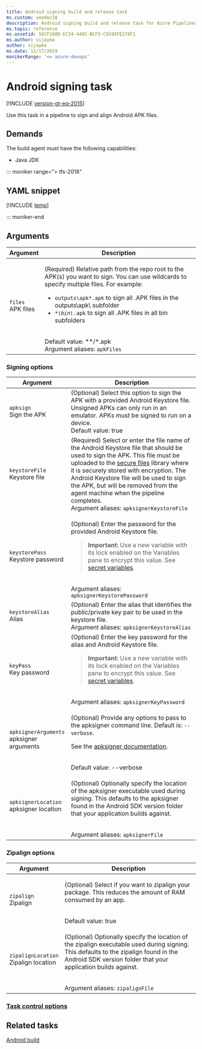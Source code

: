```yaml
---
title: Android signing build and release task
ms.custom: seodec18
description: Android signing build and release task for Azure Pipelines and Team Foundation Server (TFS)
ms.topic: reference
ms.assetid: 16CF200D-EC24-4485-BCF5-C9195FE278F1
ms.author: vijayma
author: vijayma
ms.date: 12/17/2019
monikerRange: '<= azure-devops'
---
```



# Android signing task

[!INCLUDE [version-gt-eq-2015](../../../includes/version-gt-eq-2015.md)]

Use this task in a pipeline to sign and align Android APK files.

## Demands

The build agent must have the following capabilities:

 * Java JDK

::: moniker range="> tfs-2018"

## YAML snippet

[!INCLUDE [temp](../includes/yaml/AndroidSigningV3.md)]

::: moniker-end

## Arguments

<table>
   <thead>
      <tr>
         <th>Argument</th>
         <th>Description</th>
      </tr>
   </thead>
   <tr>
      <td><code>files</code><br/>APK files</td>
      <td>
         <p>(Required) Relative path from the repo root to the APK(s) you want to sign.  You can use wildcards to specify multiple files. For example:</p>
         <ul>
            <li><code>outputs\apk*.apk</code> to sign all .APK files in the outputs\apk\ subfolder</li>
            <li><code><em>*\bin\</em>.apk</code> to sign all .APK files in all bin subfolders</li>
         </ul>
         <br/>Default value: **/*.apk<br/>
         Argument aliases: <code>apkFiles</code>
      </td>
   </tr>
</table>

### Signing options

<table>
   <thead>
      <tr>
         <th>Argument</th>
         <th>Description</th>
      </tr>
   </thead>
   <tr>
      <td><code>apksign</code><br/>Sign the APK</td>
      <td>
         (Optional) Select this option to sign the APK with a provided Android Keystore file. Unsigned APKs can only run in an emulator. APKs must be signed to run on a device.<br/>Default value: true
      </td>
   </tr>
   <tr>
      <td><code>keystoreFile</code><br/>Keystore file</td>
      <td>
         (Required) Select or enter the file name of the Android Keystore file that should be used to sign the APK. This file must be uploaded to the <a href="../../library/secure-files.md" data-raw-source="[secure files](../../library/secure-files.md)">secure files</a> library where it is securely stored with encryption. The Android Keystore file will be used to sign the APK, but will be removed from the agent machine when the pipeline completes.<br/>Argument aliases: <code>apksignerKeystoreFile</code>
      </td>
   </tr>
   <tr>
      <td><code>keystorePass</code><br/>Keystore password</td>
      <td>
         <p>(Optional) Enter the password for the provided Android Keystore file.</p>
         <blockquote><strong>Important: </strong> Use a new variable with its lock enabled on the Variables pane to encrypt this value. See <a href="../../process/variables.md#secret-variables" data-raw-source="[secret variables](../../process/variables.md#secret-variables)">secret variables</a>.</blockquote><br/>Argument aliases: <code>apksignerKeystorePassword</code>
      </td>
   </tr>
   <tr>
      <td><code>keystoreAlias</code><br/>Alias</td>
      <td>
         (Optional) Enter the alias that identifies the public/private key pair to be used in the keystore file.<br/>Argument aliases: <code>apksignerKeystoreAlias</code>
      </td>
   </tr>
   <tr>
      <td><code>keyPass</code><br/>Key password</td>
      <td>
         (Optional) Enter the key password for the alias and Android Keystore file.
         <blockquote><strong>Important: </strong> Use a new variable with its lock enabled on the Variables pane to encrypt this value. See <a href="../../process/variables.md#secret-variables" data-raw-source="[secret variables](../../process/variables.md#secret-variables)">secret variables</a>.</blockquote><br/>Argument aliases: <code>apksignerKeyPassword</code>
      </td>
   </tr>
   <tr>
      <td><code>apksignerArguments</code><br/>apksigner arguments</td>
      <td>
         <p>(Optional) Provide any options to pass to the apksigner command line. Default is: <code>--verbose</code>.</p>
         <p>See the <a href="https://developer.android.com/studio/command-line/apksigner" data-raw-source="[apksigner documentation](https://developer.android.com/studio/command-line/apksigner)">apksigner documentation</a>.</p><br/>Default value: --verbose
      </td>
   </tr>
   <tr>
      <td><code>apksignerLocation</code><br/>apksigner location</td>
      <td>
         <p>(Optional) Optionally specify the location of the apksigner executable used during signing. This defaults to the apksigner found in the Android SDK version folder that your application builds against.</p><br/>Argument aliases: <code>apksignerFile</code>
      </td>
   </tr>
   </table>

### Zipalign options

   <table>
      <thead>
      <tr>
         <th>Argument</th>
         <th>Description</th>
      </tr>
   </thead>
   <tr>
      <td><code>zipalign</code><br/>Zipalign</td>
      <td>
         <p>(Optional) Select if you want to zipalign your package. This reduces the amount of RAM consumed by an app.</p><br/>Default value: true
      </td>
   </tr>
   <tr>
      <td><code>zipalignLocation</code><br/>Zipalign location</td>
      <td>
         <p>(Optional) Optionally specify the location of the zipalign executable used during signing. This defaults to the zipalign found in the Android SDK version folder that your application builds against.</p><br/>Argument aliases: <code>zipalignFile</code>
      </td>
   </tr>
</table>

### [Task control options](../../process/tasks.md#controloptions)

## Related tasks

[Android build](android-build.md)

